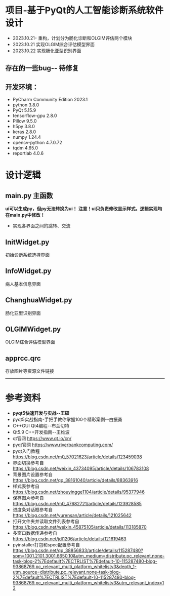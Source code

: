 # 项目-基于PyQt的人工智能诊断系统软件设计

* 2023.10.21- 重构，计划分为肠化诊断和OLGIM评估两个模块
* 2023.10.21 实现OLGIM综合评估模型界面
* 2023.10.22 实现肠化亚型识别界面

## 存在的一些bug-- 待修复



## 开发环境：
* PyCharm Community Edition 2023.1
* python 3.8.0
* PyQt 5.15.9
* tensorflow-gpu 2.8.0
* Pillow 9.5.0
* h5py 3.8.0
* keras 2.8.0
* numpy 1.24.4
* opencv-python 4.7.0.72
* tqdm 4.65.0
* reportlab 4.0.6

# 设计逻辑
## main.py 主函数
**ui可以生成py，但py无法转换为ui！**
**注意！ui只负责修改显示样式。逻辑实现均在main.py中修改！**
* 实现各界面之间的跳转、交流

## InitWidget.py 
初始诊断系统选择界面

## InfoWidget.py
病人基本信息界面

## ChanghuaWidget.py
肠化亚型识别界面

## OLGIMWidget.py
OLGIM综合评估模型界面

## apprcc.qrc
存放图片等资源文件链接

------
# 参考资料
* **pyqt5快速开发与实战--王硕**
* pyqt5实战指南-手把手教你掌握100个精彩案例--白振勇
* C++GUI Qt4编程--布兰切特
* Qt5.9 C++开发指南--王维波
* qt官网 https://www.qt.io/cn/
* pyqt官网 https://www.riverbankcomputing.com/
* pyqt入门教程 https://blog.csdn.net/m0_57021623/article/details/123459038
* 界面切换参考自 https://blog.csdn.net/weixin_43734095/article/details/106783108
* 背景图片设置参考自 https://blog.csdn.net/qq_38161040/article/details/88363916
* 样式表参考自 https://blog.csdn.net/zhouyingge1104/article/details/95377946
* 保存图片参考自 https://blog.csdn.net/m0_47682721/article/details/123928585
* 进度条对话框参考自 https://blog.csdn.net/yurensan/article/details/121025642
* 打开文件夹并读取文件列表参考自 https://blog.csdn.net/weixin_45875105/article/details/113185870
* 多窗口数据传递参考自 https://blog.csdn.net/jdl1206/article/details/121619463
* pyinstaller打包和spec配置参考自 https://blog.csdn.net/qq_38856833/article/details/115287480?spm=1001.2101.3001.6650.10&utm_medium=distribute.pc_relevant.none-task-blog-2%7Edefault%7ECTRLIST%7Edefault-10-115287480-blog-93868769.pc_relevant_multi_platform_whitelistv3&depth_1-utm_source=distribute.pc_relevant.none-task-blog-2%7Edefault%7ECTRLIST%7Edefault-10-115287480-blog-93868769.pc_relevant_multi_platform_whitelistv3&utm_relevant_index=12
